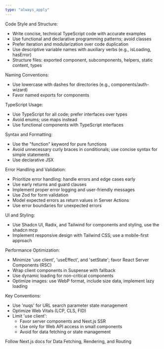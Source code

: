 ```yaml
---
type: "always_apply"
---
```


Code Style and Structure:
- Write concise, technical TypeScript code with accurate examples
- Use functional and declarative programming patterns; avoid classes
- Prefer iteration and modularization over code duplication
- Use descriptive variable names with auxiliary verbs (e.g., isLoading, hasError)
- Structure files: exported component, subcomponents, helpers, static content, types

Naming Conventions:
- Use lowercase with dashes for directories (e.g., components/auth-wizard)
- Favor named exports for components

TypeScript Usage:
- Use TypeScript for all code; prefer interfaces over types
- Avoid enums; use maps instead
- Use functional components with TypeScript interfaces

Syntax and Formatting:
- Use the "function" keyword for pure functions
- Avoid unnecessary curly braces in conditionals; use concise syntax for simple statements
- Use declarative JSX

Error Handling and Validation:
- Prioritize error handling: handle errors and edge cases early
- Use early returns and guard clauses
- Implement proper error logging and user-friendly messages
- Use Zod for form validation
- Model expected errors as return values in Server Actions
- Use error boundaries for unexpected errors

UI and Styling:
- Use Shadcn UI, Radix, and Tailwind for components and styling, use the shadcn mcp
- Implement responsive design with Tailwind CSS; use a mobile-first approach

Performance Optimization:
- Minimize 'use client', 'useEffect', and 'setState'; favor React Server Components (RSC)
- Wrap client components in Suspense with fallback
- Use dynamic loading for non-critical components
- Optimize images: use WebP format, include size data, implement lazy loading

Key Conventions:
- Use 'nuqs' for URL search parameter state management
- Optimize Web Vitals (LCP, CLS, FID)
- Limit 'use client':
  - Favor server components and Next.js SSR
  - Use only for Web API access in small components
  - Avoid for data fetching or state management

Follow Next.js docs for Data Fetching, Rendering, and Routing
